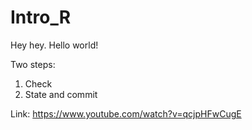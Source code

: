 # Intro_R
Hey hey. Hello world!

Two steps: 
1. Check
2. State and commit

Link: https://www.youtube.com/watch?v=qcjpHFwCugE